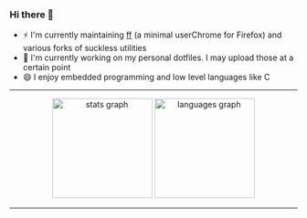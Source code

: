 ### Hi there 👋

- ⚡ I'm currently maintaining [ff](https://github.com/8bitmcu/ff) (a minimal userChrome for Firefox) and various forks of suckless utilities
- 🔭 I'm currently working on my personal dotfiles. I may upload those at a certain point
- 😄 I enjoy embedded programming and low level languages like C

***

<div align="center">
  <img src="https://github-readme-stats.vercel.app/api?username=8bitmcu&hide_title=true&hide_rank=true&show_icons=true&include_all_commits=true&card_width=350&count_private=true&disable_animations=false&theme=transparent&locale=en&hide_border=true" height="175" alt="stats graph"  />
  <img src="https://github-readme-stats.vercel.app/api/top-langs?username=8bitmcu&locale=en&hide_title=true&layout=compact&card_width=350&langs_count=5&theme=transparent&hide_border=true" height="175" alt="languages graph"  />
</div>

***

<!--
**8bitmcu/8bitmcu** is a ✨ _special_ ✨ repository because its `README.md` (this file) appears on your GitHub profile.

Here are some ideas to get you started:

- 🔭 I’m currently working on ...
- 🌱 I’m currently learning ...
- 👯 I’m looking to collaborate on ...
- 🤔 I’m looking for help with ...
- 💬 Ask me about ...
- 📫 How to reach me: ...
- 😄 Pronouns: ...
- ⚡ Fun fact: ...
-->
